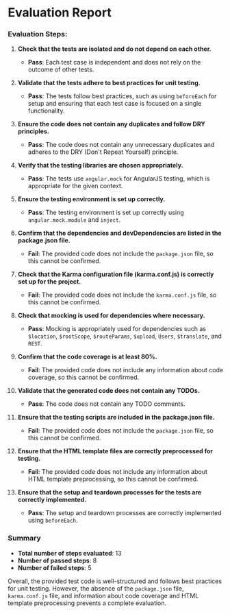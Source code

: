 # Evaluation Report

### Evaluation Steps:

1. **Check that the tests are isolated and do not depend on each other.**
   - **Pass**: Each test case is independent and does not rely on the outcome of other tests.

2. **Validate that the tests adhere to best practices for unit testing.**
   - **Pass**: The tests follow best practices, such as using `beforeEach` for setup and ensuring that each test case is focused on a single functionality.

3. **Ensure the code does not contain any duplicates and follow DRY principles.**
   - **Pass**: The code does not contain any unnecessary duplicates and adheres to the DRY (Don't Repeat Yourself) principle.

4. **Verify that the testing libraries are chosen appropriately.**
   - **Pass**: The tests use `angular.mock` for AngularJS testing, which is appropriate for the given context.

5. **Ensure the testing environment is set up correctly.**
   - **Pass**: The testing environment is set up correctly using `angular.mock.module` and `inject`.

6. **Confirm that the dependencies and devDependencies are listed in the package.json file.**
   - **Fail**: The provided code does not include the `package.json` file, so this cannot be confirmed.

7. **Check that the Karma configuration file (karma.conf.js) is correctly set up for the project.**
   - **Fail**: The provided code does not include the `karma.conf.js` file, so this cannot be confirmed.

8. **Check that mocking is used for dependencies where necessary.**
   - **Pass**: Mocking is appropriately used for dependencies such as `$location`, `$rootScope`, `$routeParams`, `$upload`, `Users`, `$translate`, and `REST`.

9. **Confirm that the code coverage is at least 80%.**
   - **Fail**: The provided code does not include any information about code coverage, so this cannot be confirmed.

10. **Validate that the generated code does not contain any TODOs.**
    - **Pass**: The code does not contain any TODO comments.

11. **Ensure that the testing scripts are included in the package.json file.**
    - **Fail**: The provided code does not include the `package.json` file, so this cannot be confirmed.

12. **Ensure that the HTML template files are correctly preprocessed for testing.**
    - **Fail**: The provided code does not include any information about HTML template preprocessing, so this cannot be confirmed.

13. **Ensure that the setup and teardown processes for the tests are correctly implemented.**
    - **Pass**: The setup and teardown processes are correctly implemented using `beforeEach`.

### Summary

- **Total number of steps evaluated**: 13
- **Number of passed steps**: 8
- **Number of failed steps**: 5

Overall, the provided test code is well-structured and follows best practices for unit testing. However, the absence of the `package.json` file, `karma.conf.js` file, and information about code coverage and HTML template preprocessing prevents a complete evaluation.